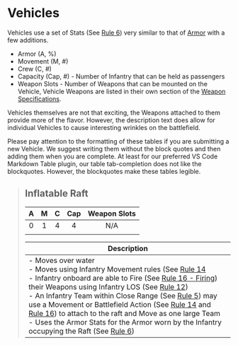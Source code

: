 # **Vehicles**
Vehicles use a set of Stats (See [Rule 6][rule6]) very similar to that of [Armor][armor] with a few additions.
- Armor (A, %)
- Movement (M, #)
- Crew (C, #)
- Capacity (Cap, #) - Number of Infantry that can be held as passengers
- Weapon Slots - Number of Weapons that can be mounted on the Vehicle, Vehicle Weapons are listed in their own section of the [Weapon Specifications][weapons].

[weapons]: ./weapons.md
[armor]: ./armor.md
[rule6]: /rules/core/main.md#rule6

Vehicles themselves are not that exciting, the Weapons attached to them provide more of the flavor. However, the description text does allow for individual Vehicles to cause interesting wrinkles on the battlefield.

Please pay attention to the formatting of these tables if you are submitting a new Vehicle. We suggest writing them without the block quotes and then adding them when you are complete. At least for our preferred VS Code Markdown Table plugin, our table tab-completion does not like the blockquotes. However, the blockquotes make these tables legible.

>## **Inflatable Raft**
>|  A  |  M  |  C  | Cap | Weapon Slots |
>| :-: | :-: | :-: | :-: | :----------: |
>|  0  |  1  |  4  |  4  |     N/A      |
>|     |     |     |     |              |
>
>| Description |
>| ----------- |
>| - Moves over water<br> - Moves using Infantry Movement rules (See [Rule 14][rule14]<br> - Infantry onboard are able to Fire (See [Rule 16 - Firing][rule16_firing]) their Weapons using Infantry LOS (See [Rule 12][rule12])<br> - An Infantry Team within Close Range (See [Rule 5][rule5]) may use a Movement or Battlefield Action (See [Rule 14][rule14] and [Rule 16][rule16]) to attach to the raft and Move as one large Team<br> - Uses the Armor Stats for the Armor worn by the Infantry occupying the Raft (See [Rule 6][rule6]) |
<br>

[rule14]: /rules/core/main.md#rule14
[rule5]: /rules/core/main.md#rule5
[rule16]: /rules/core/main.md#rule16
[rule16_firing]: /rules/core/main.md#rule16.firing
[rule12]: /rules/core/main.md#rule12